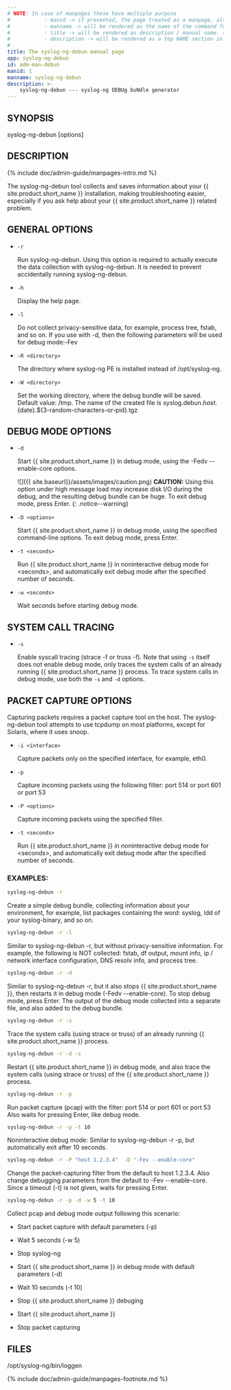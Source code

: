 ```yaml
---
# NOTE: In case of manpages these have multiple purpose
#           - manid -> if presented, the page treated as a manpage, also represents the section number of the command in the manpage
#           - manname -> will be rendered as the name of the command followed by manid as the section number in the manpage
#           - title -> will be rendered as description / manual name. (the .TH macro’s 4th argument (the “manual name”).
#           - description -> will be rendered as a top NAME section in the manpage
#
title: The syslog-ng-debun manual page
app: syslog-ng-debun
id: adm-man-debun
manid: 1
manname: syslog-ng-debun
description: >-
    syslog-ng-debun --- syslog-ng DEBUg buNdle generator
---
```


## SYNOPSIS

syslog-ng-debun [options]

## DESCRIPTION

{% include doc/admin-guide/manpages-intro.md %}

The syslog-ng-debun tool collects and saves information about your
{{ site.product.short_name }} installation, making troubleshooting easier, especially if
you ask help about your {{ site.product.short_name }} related problem.

## GENERAL OPTIONS

- `-r`

    Run syslog-ng-debun. Using this option is required to actually
    execute the data collection with syslog-ng-debun. It is needed to
    prevent accidentally running syslog-ng-debun.

- `-h`

    Display the help page.

- `-l`

    Do not collect privacy-sensitive data, for example, process tree,
    fstab, and so on. If you use with -d, then the following parameters
    will be used for debug mode:-Fev

- `-R <directory>`

    The directory where syslog-ng PE is installed instead of
    /opt/syslog-ng.

- `-W <directory>`

    Set the working directory, where the debug bundle will be saved.
    Default value: /tmp. The name of the created file is
    syslog.debun.${host}.${date}.${3-random-characters-or-pid}.tgz

## DEBUG MODE OPTIONS

- `-d`

    Start {{ site.product.short_name }} in debug mode, using the -Fedv \--enable-core
    options.

    ![]({{ site.baseurl}}/assets/images/caution.png) **CAUTION:**
    Using this option under high message load may increase disk I/O
    during the debug, and the resulting debug bundle can be huge. To exit debug
    mode, press Enter.
    {: .notice--warning}

- `-D <options>`

    Start {{ site.product.short_name }} in debug mode, using the specified command-line
    options. To exit debug mode, press Enter.

- `-t <seconds>`

    Run {{ site.product.short_name }} in noninteractive debug mode for \<seconds\>, and
    automatically exit debug mode after the specified number of seconds.

- `-w <seconds>`

    Wait <seconds> seconds before starting debug mode.

## SYSTEM CALL TRACING

- `-s`

    Enable syscall tracing (strace -f or truss -f). Note that using `-s`
    itself does not enable debug mode, only traces the system calls of
    an already running {{ site.product.short_name }} process. To trace system calls in
    debug mode, use both the `-s` and `-d` options.

## PACKET CAPTURE OPTIONS

Capturing packets requires a packet capture tool on the host. The
syslog-ng-debun tool attempts to use tcpdump on most platforms, except for
Solaris, where it uses snoop.

- `-i <interface>`

    Capture packets only on the specified interface, for example, eth0.

- `-p`

    Capture incoming packets using the following filter: port 514 or
    port 601 or port 53

- `-P <options>`

    Capture incoming packets using the specified filter.

- `-t <seconds>`

    Run {{ site.product.short_name }} in noninteractive debug mode for \<seconds\>, and
    automatically exit debug mode after the specified number of seconds.

### EXAMPLES:

```bash
syslog-ng-debun -r
```

Create a simple debug bundle, collecting information about your
environment, for example, list packages containing the word: syslog, ldd
of your syslog-binary, and so on.

```bash
syslog-ng-debun -r -l
```

Similar to syslog-ng-debun -r, but without privacy-sensitive
information. For example, the following is NOT collected: fstab, df
output, mount info, ip / network interface configuration, DNS resolv
info, and process tree.

```bash
syslog-ng-debun -r -d
```

Similar to syslog-ng-debun -r, but it also stops {{ site.product.short_name }}, then
restarts it in debug mode (-Fedv \--enable-core). To stop debug mode,
press Enter. The output of the debug mode collected into a separate
file, and also added to the debug bundle.

```bash
syslog-ng-debun -r -s
```

Trace the system calls (using strace or truss) of an already running
{{ site.product.short_name }} process.

```bash
syslog-ng-debun -r -d -s
```

Restart {{ site.product.short_name }} in debug mode, and also trace the system calls
(using strace or truss) of the {{ site.product.short_name }} process.

```bash
syslog-ng-debun -r -p
```

Run packet capture (pcap) with the filter: port 514 or port 601 or port
53 Also waits for pressing Enter, like debug mode.

```bash
syslog-ng-debun -r -p -t 10
```

Noninteractive debug mode: Similar to syslog-ng-debun -r -p, but
automatically exit after 10 seconds.

```bash
syslog-ng-debun -r -P "host 1.2.3.4"  -D "-Fev --enable-core"
```

Change the packet-capturing filter from the default to host 1.2.3.4.
Also change debugging parameters from the default to -Fev
\--enable-core. Since a timeout (-t) is not given, waits for pressing
Enter.

```bash
syslog-ng-debun -r -p -d -w 5 -t 10
```

Collect pcap and debug mode output following this scenario:

- Start packet capture with default parameters (-p)

- Wait 5 seconds (-w 5)

- Stop syslog-ng

- Start {{ site.product.short_name }} in debug mode with default parameters (-d)

- Wait 10 seconds (-t 10)

- Stop {{ site.product.short_name }} debuging

- Start {{ site.product.short_name }}

- Stop packet capturing

## FILES

/opt/syslog-ng/bin/loggen

{% include doc/admin-guide/manpages-footnote.md %}
